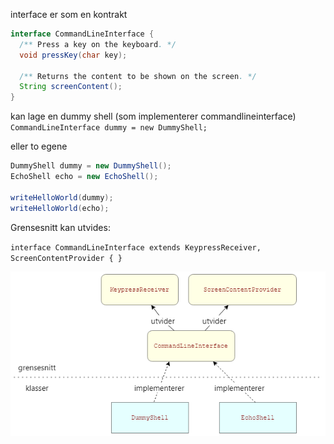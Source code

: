 interface er som en kontrakt

```java
interface CommandLineInterface {
  /** Press a key on the keyboard. */
  void pressKey(char key);

  /** Returns the content to be shown on the screen. */
  String screenContent();
}
```

kan lage en dummy shell (som implementerer commandlineinterface)
```CommandLineInterface dummy = new DummyShell;```

eller to egene

```java
DummyShell dummy = new DummyShell();
EchoShell echo = new EchoShell();

writeHelloWorld(dummy);
writeHelloWorld(echo);
```

Grensesnitt kan utvides:

`interface CommandLineInterface extends KeypressReceiver, ScreenContentProvider {
}`

![alt text](imgs/interface.png)